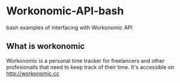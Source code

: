Workonomic-API-bash
===================

bash examples of interfacing with Workonomic API

What is workonomic
------------------

Workonomic is a personal time tracker for freelancers and other profesionalls that need to keep track of their time. It's accessible on http://workonomic.cc
